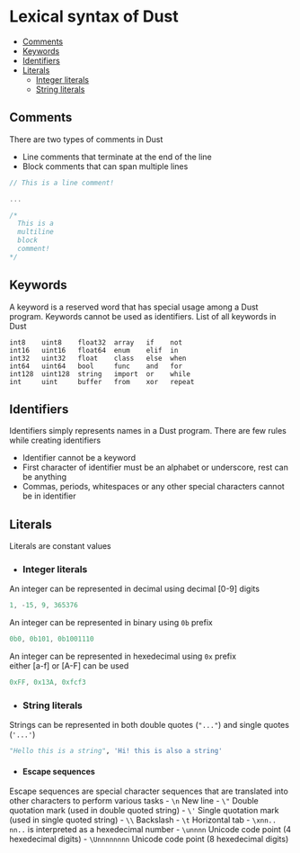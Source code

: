 # Lexical syntax of Dust
- [Comments](#Comments)
- [Keywords](#Keywords)
- [Identifiers](#Identifiers)
- [Literals](#Literals)
  - [Integer literals](#Integer-literals)
  - [String literals](#String-literals)

## Comments
There are two types of comments in Dust
- Line comments that terminate at the end of the line
- Block comments that can span multiple lines

```c
// This is a line comment!

...

/*
  This is a 
  multiline
  block
  comment!
*/
```

## Keywords
A keyword is a reserved word that has special usage among a Dust program. Keywords cannot be used as identifiers.
List of all keywords in Dust
```
int8    uint8    float32  array   if    not
int16   uint16   float64  enum    elif  in
int32   uint32   float    class   else  when
int64   uint64   bool     func    and   for
int128  uint128  string   import  or    while
int     uint     buffer   from    xor   repeat
```

## Identifiers
Identifiers simply represents names in a Dust program. There are few rules while creating identifiers
- Identifier cannot be a keyword
- First character of identifier must be an alphabet or underscore, rest can be anything
- Commas, periods, whitespaces or any other special characters cannot be in identifier

## Literals
Literals are constant values
- ### Integer literals
An integer can be represented in decimal using decimal [0-9] digits
```c
1, -15, 9, 365376
```
An integer can be represented in binary using `0b` prefix
```c
0b0, 0b101, 0b1001110
```
An integer can be represented in hexedecimal using `0x` prefix \
either [a-f] or [A-F] can be used
```c
0xFF, 0x13A, 0xfcf3
```
- ### String literals
Strings can be represented in both double quotes (`"..."`) and single quotes (`'...'`)
```py
"Hello this is a string", 'Hi! this is also a string'
```
  - #### Escape sequences
  Escape sequences are special character sequences that are translated into other characters to perform various tasks
    - `\n` New line
    - `\"` Double quotation mark (used in double quoted string)
    - `\'` Single quotation mark (used in single quoted string)
    - `\\` Backslash
    - `\t` Horizontal tab
    - `\xnn..` `nn..` is interpreted as a hexedecimal number
    - `\unnnn` Unicode code point (4 hexedecimal digits)
    - `\Unnnnnnnn` Unicode code point (8 hexedecimal digits)
